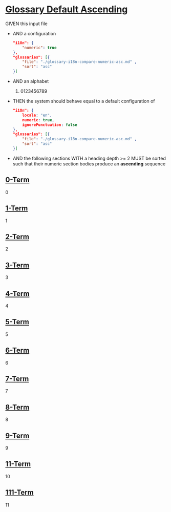 # [Glossary Default Ascending](#glossary-default-ascending)

GIVEN this input file

*   AND a configuration

    ```json
    "i18n": {
        "numeric": true
    },
    "glossaries": [{
        "file": "./glossary-i18n-compare-numeric-asc.md" ,
        "sort": "asc"
    }]
    ```

*   AND an alphabet
    1.  0123456789

*   THEN the system should behave equal to a default configuration of

    ```json
    "i18n": {
        locale: "en",
        numeric: true,
        ignorePunctuation: false
    },
    "glossaries": [{
        "file": "./glossary-i18n-compare-numeric-asc.md" ,
        "sort": "asc"
    }]
    ```

*   AND the following sections WITH a heading depth >= 2 MUST be sorted such that their numeric section bodies produce an **ascending** sequence

## [0-Term](#0-term)

0

## [1-Term](#1-term)

1

## [2-Term](#2-term)

2

## [3-Term](#3-term)

3

## [4-Term](#4-term)

4

## [5-Term](#5-term)

5

## [6-Term](#6-term)

6

## [7-Term](#7-term)

7

## [8-Term](#8-term)

8

## [9-Term](#9-term)

9

## [11-Term](#11-term)

10

## [111-Term](#111-term)

11
